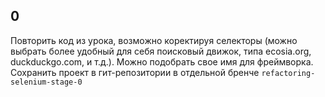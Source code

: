 ## 0
Повторить код из урока, возможно коректируя селекторы 
(можно выбрать более удобный для себя поисковый движок, типа ecosia.org, duckduckgo.com, и т.д.). 
Можно подобрать свое имя для фреймворка.
Сохранить проект в гит-репозитории в отдельной бренче `refactoring-selenium-stage-0`  

